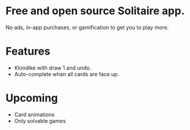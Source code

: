 # Free and open source Solitaire app.

No ads, in-app purchases, or gamification to get you to play more.

# Features

- Klondike with draw 1 and undo.
- Auto-complete whan all cards are face up.

# Upcoming

- Card animations
- Only solvable games